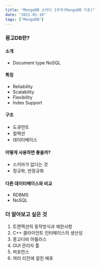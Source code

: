 ```yaml
---
title: "MongoDB 스터디 1주차(MongoDB 기초)"
date: "2021-01-10"
tags: ["MongoDB"]
---
```


### 몽고DB란?

#### 소개

- Document type NoSQL

#### 특징

- Reliability
- Scalability
- Flexibility
- Index Support

#### 구조

- 도큐먼트
- 컬렉션
- 데이터베이스

#### 어떻게 사용하면 좋을까?

- 스키마가 없다는 것
- 정규화, 반정규화

#### 다른 데이터베이스와 비교

- RDBMS
- NoSQL

### 더 알아보고 싶은 것

1. 트랜잭션의 동작방식과 제한사항
2. C++ 클라이언트 인터페이스의 생산성
3. 몽고디비 아틀라스
4. GUI 관리자 툴
5. 퍼포먼스
6. 여러 리전에 걸친 배포
